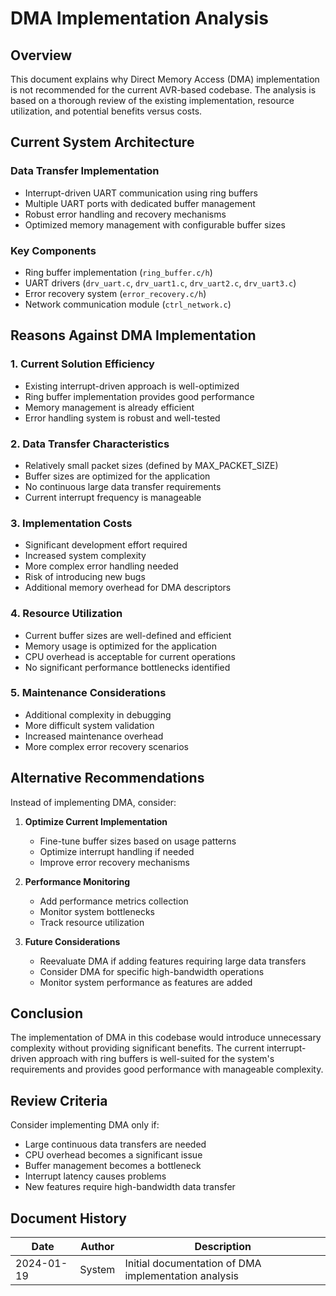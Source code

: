 # DMA Implementation Analysis

## Overview
This document explains why Direct Memory Access (DMA) implementation is not recommended for the current AVR-based codebase. The analysis is based on a thorough review of the existing implementation, resource utilization, and potential benefits versus costs.

## Current System Architecture

### Data Transfer Implementation
- Interrupt-driven UART communication using ring buffers
- Multiple UART ports with dedicated buffer management
- Robust error handling and recovery mechanisms
- Optimized memory management with configurable buffer sizes

### Key Components
- Ring buffer implementation (`ring_buffer.c/h`)
- UART drivers (`drv_uart.c`, `drv_uart1.c`, `drv_uart2.c`, `drv_uart3.c`)
- Error recovery system (`error_recovery.c/h`)
- Network communication module (`ctrl_network.c`)

## Reasons Against DMA Implementation

### 1. Current Solution Efficiency
- Existing interrupt-driven approach is well-optimized
- Ring buffer implementation provides good performance
- Memory management is already efficient
- Error handling system is robust and well-tested

### 2. Data Transfer Characteristics
- Relatively small packet sizes (defined by MAX_PACKET_SIZE)
- Buffer sizes are optimized for the application
- No continuous large data transfer requirements
- Current interrupt frequency is manageable

### 3. Implementation Costs
- Significant development effort required
- Increased system complexity
- More complex error handling needed
- Risk of introducing new bugs
- Additional memory overhead for DMA descriptors

### 4. Resource Utilization
- Current buffer sizes are well-defined and efficient
- Memory usage is optimized for the application
- CPU overhead is acceptable for current operations
- No significant performance bottlenecks identified

### 5. Maintenance Considerations
- Additional complexity in debugging
- More difficult system validation
- Increased maintenance overhead
- More complex error recovery scenarios

## Alternative Recommendations

Instead of implementing DMA, consider:

1. **Optimize Current Implementation**
   - Fine-tune buffer sizes based on usage patterns
   - Optimize interrupt handling if needed
   - Improve error recovery mechanisms

2. **Performance Monitoring**
   - Add performance metrics collection
   - Monitor system bottlenecks
   - Track resource utilization

3. **Future Considerations**
   - Reevaluate DMA if adding features requiring large data transfers
   - Consider DMA for specific high-bandwidth operations
   - Monitor system performance as features are added

## Conclusion

The implementation of DMA in this codebase would introduce unnecessary complexity without providing significant benefits. The current interrupt-driven approach with ring buffers is well-suited for the system's requirements and provides good performance with manageable complexity.

## Review Criteria

Consider implementing DMA only if:
- Large continuous data transfers are needed
- CPU overhead becomes a significant issue
- Buffer management becomes a bottleneck
- Interrupt latency causes problems
- New features require high-bandwidth data transfer

## Document History

| Date       | Author | Description |
|------------|--------|-------------|
| 2024-01-19 | System | Initial documentation of DMA implementation analysis |
